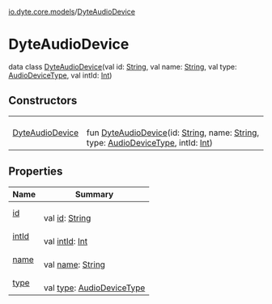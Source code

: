 [io.dyte.core.models](../index.md)/[DyteAudioDevice](index.md)

# DyteAudioDevice


data class [DyteAudioDevice](index.md)(val id: [String](https://kotlinlang.org/api/latest/jvm/stdlib/kotlin/-string/index.html), val name: [String](https://kotlinlang.org/api/latest/jvm/stdlib/kotlin/-string/index.html), val type: [AudioDeviceType](../-audio-device-type/index.md), val intId: [Int](https://kotlinlang.org/api/latest/jvm/stdlib/kotlin/-int/index.html))

## Constructors

| | |
|---|---|
| [DyteAudioDevice](-dyte-audio-device.md) | <br/>fun [DyteAudioDevice](-dyte-audio-device.md)(id: [String](https://kotlinlang.org/api/latest/jvm/stdlib/kotlin/-string/index.html), name: [String](https://kotlinlang.org/api/latest/jvm/stdlib/kotlin/-string/index.html), type: [AudioDeviceType](../-audio-device-type/index.md), intId: [Int](https://kotlinlang.org/api/latest/jvm/stdlib/kotlin/-int/index.html)) |

## Properties

| Name | Summary |
|---|---|
| [id](id.md) | <br/>val [id](id.md): [String](https://kotlinlang.org/api/latest/jvm/stdlib/kotlin/-string/index.html) |
| [intId](int-id.md) | <br/>val [intId](int-id.md): [Int](https://kotlinlang.org/api/latest/jvm/stdlib/kotlin/-int/index.html) |
| [name](name.md) | <br/>val [name](name.md): [String](https://kotlinlang.org/api/latest/jvm/stdlib/kotlin/-string/index.html) |
| [type](type.md) | <br/>val [type](type.md): [AudioDeviceType](../-audio-device-type/index.md) |

